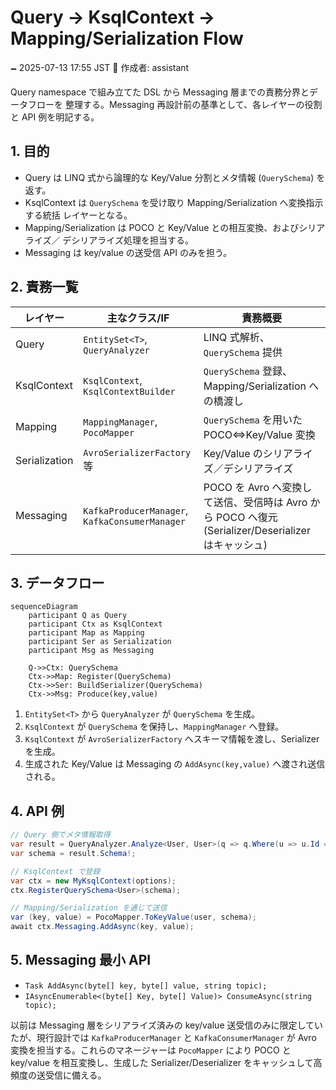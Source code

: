 # Query -> KsqlContext -> Mapping/Serialization Flow

🗕 2025-07-13 17:55 JST
🧐 作成者: assistant

Query namespace で組み立てた DSL から Messaging 層までの責務分界とデータフローを
整理する。Messaging 再設計前の基準として、各レイヤーの役割と API 例を明記する。

## 1. 目的
- Query は LINQ 式から論理的な Key/Value 分割とメタ情報 (`QuerySchema`) を返す。
- KsqlContext は `QuerySchema` を受け取り Mapping/Serialization へ変換指示する統括
  レイヤーとなる。
- Mapping/Serialization は POCO と Key/Value との相互変換、およびシリアライズ／
  デシリアライズ処理を担当する。
- Messaging は key/value の送受信 API のみを担う。

## 2. 責務一覧
| レイヤー | 主なクラス/IF | 責務概要 |
| --- | --- | --- |
| Query | `EntitySet<T>`, `QueryAnalyzer` | LINQ 式解析、`QuerySchema` 提供 |
| KsqlContext | `KsqlContext`, `KsqlContextBuilder` | `QuerySchema` 登録、Mapping/Serialization への橋渡し |
| Mapping | `MappingManager`, `PocoMapper` | `QuerySchema` を用いた POCO⇔Key/Value 変換 |
| Serialization | `AvroSerializerFactory` 等 | Key/Value のシリアライズ／デシリアライズ |
| Messaging | `KafkaProducerManager`, `KafkaConsumerManager` | POCO を Avro へ変換して送信、受信時は Avro から POCO へ復元 (Serializer/Deserializer はキャッシュ) |

## 3. データフロー
```mermaid
sequenceDiagram
    participant Q as Query
    participant Ctx as KsqlContext
    participant Map as Mapping
    participant Ser as Serialization
    participant Msg as Messaging

    Q->>Ctx: QuerySchema
    Ctx->>Map: Register(QuerySchema)
    Ctx->>Ser: BuildSerializer(QuerySchema)
    Ctx->>Msg: Produce(key,value)
```

1. `EntitySet<T>` から `QueryAnalyzer` が `QuerySchema` を生成。
2. `KsqlContext` が `QuerySchema` を保持し、`MappingManager` へ登録。
3. `KsqlContext` が `AvroSerializerFactory` へスキーマ情報を渡し、Serializer を生成。
4. 生成された Key/Value は Messaging の `AddAsync(key,value)` へ渡され送信される。

## 4. API 例
```csharp
// Query 側でメタ情報取得
var result = QueryAnalyzer.Analyze<User, User>(q => q.Where(u => u.Id == 1));
var schema = result.Schema!;

// KsqlContext で登録
var ctx = new MyKsqlContext(options);
ctx.RegisterQuerySchema<User>(schema);

// Mapping/Serialization を通じて送信
var (key, value) = PocoMapper.ToKeyValue(user, schema);
await ctx.Messaging.AddAsync(key, value);
```

## 5. Messaging 最小 API
- `Task AddAsync(byte[] key, byte[] value, string topic);`
- `IAsyncEnumerable<(byte[] Key, byte[] Value)> ConsumeAsync(string topic);`

以前は Messaging 層をシリアライズ済みの key/value 送受信のみに限定していたが、現行設計では `KafkaProducerManager` と `KafkaConsumerManager` が Avro 変換を担当する。これらのマネージャーは `PocoMapper` により POCO と key/value を相互変換し、生成した Serializer/Deserializer をキャッシュして高頻度の送受信に備える。

